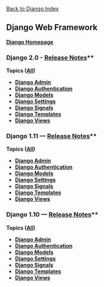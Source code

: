 [Back to Django Index](index.md)

## Django Web Framework

**[Django Homepage](https://www.djangoproject.com/)**

### Django 2.0 - [Release Notes](https://docs.djangoproject.com/en/2.0/releases/2.0/)**

**Topics ([All](https://docs.djangoproject.com/en/2.0/topics/))**

* **[Django Admin](https://docs.djangoproject.com/en/2.0/ref/contrib/admin/)**
* **[Django Authentication](https://docs.djangoproject.com/en/2.0/topics/auth/)**
* **[Django Models](https://docs.djangoproject.com/en/2.0/topics/db/models/)**
* **[Django Settings](https://docs.djangoproject.com/en/2.0/topics/settings/)**
* **[Django Signals](https://docs.djangoproject.com/en/2.0/topics/signals/)**
* **[Django Templates](https://docs.djangoproject.com/en/2.0/topics/templates/)**
* **[Django Views](https://docs.djangoproject.com/en/2.0/topics/http/views/)**

### Django 1.11 — [Release Notes](https://docs.djangoproject.com/en/1.11/releases/1.11/)**

**Topics ([All](https://docs.djangoproject.com/en/1.11/topics/))**

* **[Django Admin](https://docs.djangoproject.com/en/1.11/ref/contrib/admin/)**
* **[Django Authentication](https://docs.djangoproject.com/en/1.11/topics/auth/)**
* **[Django Models](https://docs.djangoproject.com/en/1.11/topics/db/models/)**
* **[Django Settings](https://docs.djangoproject.com/en/1.11/topics/settings/)**
* **[Django Signals](https://docs.djangoproject.com/en/1.11/topics/signals/)**
* **[Django Templates](https://docs.djangoproject.com/en/1.11/topics/templates/)**
* **[Django Views](https://docs.djangoproject.com/en/1.11/topics/http/views/)**

### Django 1.10 — [Release Notes](https://docs.djangoproject.com/en/1.10/releases/1.10/)**

**Topics ([All](https://docs.djangoproject.com/en/1.10/topics/))**

* **[Django Admin](https://docs.djangoproject.com/en/1.10/ref/contrib/admin/)**
* **[Django Authentication](https://docs.djangoproject.com/en/1.10/topics/auth/)**
* **[Django Models](https://docs.djangoproject.com/en/1.10/topics/db/models/)**
* **[Django Settings](https://docs.djangoproject.com/en/1.10/topics/settings/)**
* **[Django Signals](https://docs.djangoproject.com/en/1.10/topics/signals/)**
* **[Django Templates](https://docs.djangoproject.com/en/1.10/topics/templates/)**
* **[Django Views](https://docs.djangoproject.com/en/1.10/topics/http/views/)**
